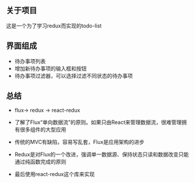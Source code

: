 ## 关于项目  
这是一个为了学习redux而实现的todo-list  

## 界面组成  
- 待办事项列表  
- 增加新待办事项的输入框和按钮  
- 待办事项过滤器，可以选择过滤不同状态的待办事项  

## 总结  
- flux-> redux -> react-redux  
- 了解了Flux“单向数据流”的原则。如果只由React来管理数据流，很难管理拥有很多组件的大型应用  
- 传统的MVC有缺陷，容易写乱套，Flux是应用架构的进步  

- Redux是对Flux的一个改进，强调单一数据源、保持状态只读和数据改变只能通过纯函数完成的原则  

- 最后使用react-redux这个库来实现
 

